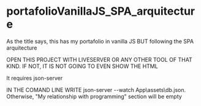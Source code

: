 # portafolioVanillaJS_SPA_arquitecture
As the title says, this has my portafolio in vanilla JS BUT  following the SPA arquitecture

OPEN THIS PROJECT WITH LIVESERVER OR ANY OTHER TOOL OF THAT KIND. IF NOT, IT IS NOT GOING TO EVEN SHOW THE HTML

It requires json-server

IN THE COMAND LINE WRITE json-server --watch App\assets\db.json. Otherwise, "My relationship with programming" section will be empty
